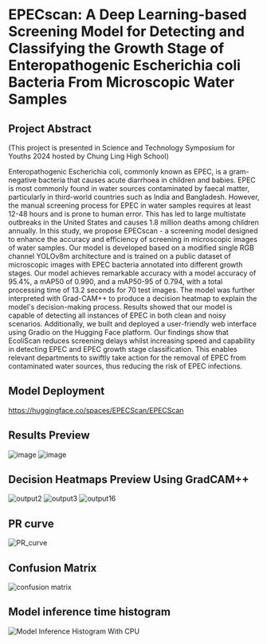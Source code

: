 # EPECscan: A Deep Learning-based Screening Model for Detecting and Classifying the Growth Stage of Enteropathogenic Escherichia coli Bacteria From Microscopic Water Samples

## Project Abstract

(This project is presented in Science and Technology Symposium for Youths 2024 hosted by Chung Ling High School)

Enteropathogenic Escherichia coli, commonly known as EPEC, is a gram-negative bacteria that causes acute diarrhoea in children and babies. EPEC is most commonly found in water sources contaminated by faecal matter, particularly in third-world countries such as India and Bangladesh. However, the manual screening process for EPEC in water samples requires at least 12-48 hours and is prone to human error. This has led to large multistate outbreaks in the United States and causes 1.8 million deaths among children annually. In this study, we propose EPECscan - a screening model designed to enhance the accuracy and efficiency of screening in microscopic images of water samples. Our model is developed based on a modified single RGB channel YOLOv8m architecture and is trained on a public dataset of microscopic images with EPEC bacteria annotated into different growth stages. Our model achieves remarkable accuracy with a model accuracy of 95.4%, a mAP50 of 0.990, and a mAP50-95 of 0.794, with a total processing time of 13.2 seconds for 70 test images. The model was further interpreted with Grad-CAM++ to produce a decision heatmap to explain the model's decision-making process. Results showed that our model is capable of detecting all instances of EPEC in both clean and noisy scenarios. Additionally, we built and deployed a user-friendly web interface using Gradio on the Hugging Face platform. Our findings show that EcoliScan reduces screening delays whilst increasing speed and capability in detecting EPEC and EPEC growth stage classification. This enables relevant departments to swiftly take action for the removal of EPEC from contaminated water sources, thus reducing the risk of EPEC infections.

## Model Deployment

https://huggingface.co/spaces/EPECScan/EPECScan

## Results Preview

![image](https://github.com/user-attachments/assets/de43aa53-5fae-45f3-bb91-ef61b5ba2d60) ![image](https://github.com/user-attachments/assets/ac53e797-957b-4a8e-af9b-c1091bdb92e8)

## Decision Heatmaps Preview Using GradCAM++

![output2](https://github.com/Ehdunhackme/EcoliScan/assets/75579286/feb230e4-0e05-4242-846e-769582d52473) ![output3](https://github.com/Ehdunhackme/EcoliScan/assets/75579286/b0a6cc6a-c16f-4db7-8984-a058ad5dc6f5) ![output16](https://github.com/Ehdunhackme/EcoliScan/assets/75579286/73184770-00b4-4d57-a46e-765e0fd9b896)

## PR curve
![PR_curve](https://github.com/user-attachments/assets/458d9337-dc0c-44ff-8ff6-6b46d0bf725b)



## Confusion Matrix
![confusion matrix](https://github.com/user-attachments/assets/a1a2f70b-02aa-43ca-bd0f-a5fe8fcee200)


## Model inference time histogram
![Model Inference Histogram With CPU](https://github.com/user-attachments/assets/1bf4b583-96f8-441e-9a2e-9ba79715ef55)






